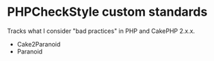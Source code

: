 # PHPCheckStyle custom standards

Tracks what I consider "bad practices" in PHP and CakePHP 2.x.x.

- Cake2Paranoid
- Paranoid